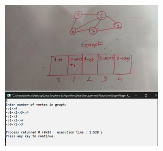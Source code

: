 ![alt text](https://github.com/syedmahedi/Data-Structure-and-Algorithm/blob/main/Graph/Graph%20Representation/visualization.jpg)
![alt text](https://github.com/syedmahedi/Data-Structure-and-Algorithm/blob/main/Graph/Graph%20Representation/Output.png)
